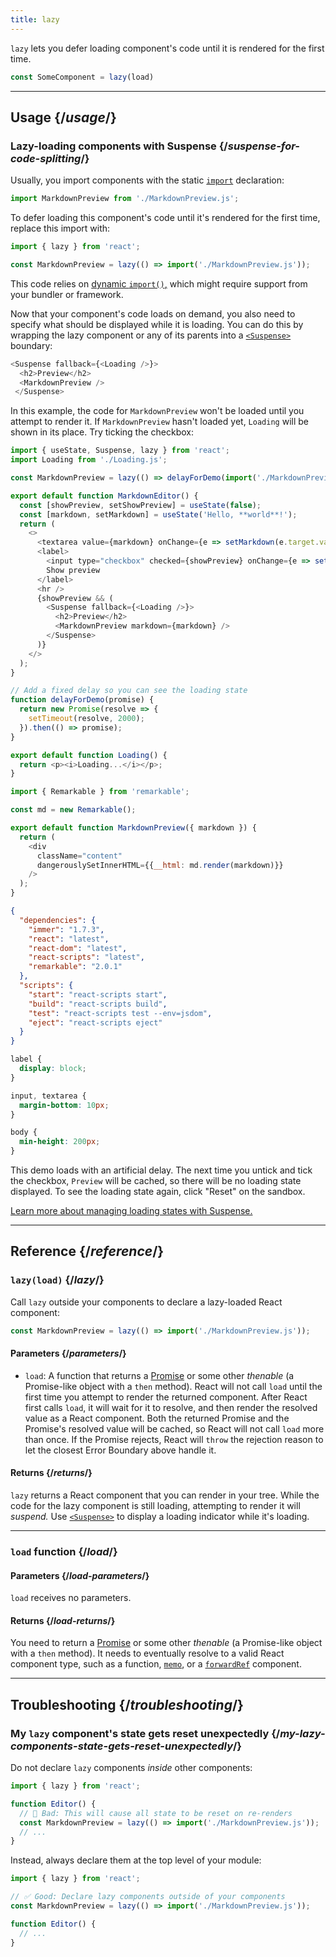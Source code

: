 ```yaml
---
title: lazy
---
```


<Intro>

`lazy` lets you defer loading component's code until it is rendered for the first time.

```js
const SomeComponent = lazy(load)
```

</Intro>

<InlineToc />

---

## Usage {/*usage*/}

### Lazy-loading components with Suspense {/*suspense-for-code-splitting*/}

Usually, you import components with the static [`import`](https://developer.mozilla.org/en-US/docs/Web/JavaScript/Reference/Statements/import) declaration:

```js
import MarkdownPreview from './MarkdownPreview.js';
```

To defer loading this component's code until it's rendered for the first time, replace this import with:

```js
import { lazy } from 'react';

const MarkdownPreview = lazy(() => import('./MarkdownPreview.js'));
```

This code relies on [dynamic `import()`,](https://developer.mozilla.org/en-US/docs/Web/JavaScript/Reference/Operators/import) which might require support from your bundler or framework.

Now that your component's code loads on demand, you also need to specify what should be displayed while it is loading. You can do this by wrapping the lazy component or any of its parents into a [`<Suspense>`](/apis/react/Suspense) boundary:

```js {1,4}
<Suspense fallback={<Loading />}>
  <h2>Preview</h2>
  <MarkdownPreview />
 </Suspense>
```

In this example, the code for `MarkdownPreview` won't be loaded until you attempt to render it. If `MarkdownPreview` hasn't loaded yet, `Loading` will be shown in its place. Try ticking the checkbox:

<Sandpack>

```js App.js
import { useState, Suspense, lazy } from 'react';
import Loading from './Loading.js';

const MarkdownPreview = lazy(() => delayForDemo(import('./MarkdownPreview.js')));

export default function MarkdownEditor() {
  const [showPreview, setShowPreview] = useState(false);
  const [markdown, setMarkdown] = useState('Hello, **world**!');
  return (
    <>
      <textarea value={markdown} onChange={e => setMarkdown(e.target.value)} />
      <label>
        <input type="checkbox" checked={showPreview} onChange={e => setShowPreview(e.target.checked)} />
        Show preview
      </label>
      <hr />
      {showPreview && (
        <Suspense fallback={<Loading />}>
          <h2>Preview</h2>
          <MarkdownPreview markdown={markdown} />
        </Suspense>
      )}
    </>
  );
}

// Add a fixed delay so you can see the loading state
function delayForDemo(promise) {
  return new Promise(resolve => {
    setTimeout(resolve, 2000);
  }).then(() => promise);
}
```

```js Loading.js
export default function Loading() {
  return <p><i>Loading...</i></p>;
}
```

```js MarkdownPreview.js
import { Remarkable } from 'remarkable';

const md = new Remarkable();

export default function MarkdownPreview({ markdown }) {
  return (
    <div
      className="content"
      dangerouslySetInnerHTML={{__html: md.render(markdown)}}
    />
  );
}
```

```json package.json hidden
{
  "dependencies": {
    "immer": "1.7.3",
    "react": "latest",
    "react-dom": "latest",
    "react-scripts": "latest",
    "remarkable": "2.0.1"
  },
  "scripts": {
    "start": "react-scripts start",
    "build": "react-scripts build",
    "test": "react-scripts test --env=jsdom",
    "eject": "react-scripts eject"
  }
}
```

```css
label {
  display: block;
}

input, textarea {
  margin-bottom: 10px;
}

body {
  min-height: 200px;
}
```

</Sandpack>

This demo loads with an artificial delay. The next time you untick and tick the checkbox, `Preview` will be cached, so there will be no loading state displayed. To see the loading state again, click "Reset" on the sandbox.

[Learn more about managing loading states with Suspense.](/apis/react/Suspense)

---

## Reference {/*reference*/}

### `lazy(load)` {/*lazy*/}

Call `lazy` outside your components to declare a lazy-loaded React component:

```js
const MarkdownPreview = lazy(() => import('./MarkdownPreview.js'));
```

#### Parameters {/*parameters*/}

* `load`: A function that returns a [Promise](https://developer.mozilla.org/en-US/docs/Web/JavaScript/Reference/Global_Objects/Promise) or some other *thenable* (a Promise-like object with a `then` method). React will not call `load` until the first time you attempt to render the returned component. After React first calls `load`, it will wait for it to resolve, and then render the resolved value as a React component. Both the returned Promise and the Promise's resolved value will be cached, so React will not call `load` more than once. If the Promise rejects, React will `throw` the rejection reason to let the closest Error Boundary above handle it.

#### Returns {/*returns*/}

`lazy` returns a React component that you can render in your tree. While the code for the lazy component is still loading, attempting to render it will *suspend.* Use [`<Suspense>`](/apis/react/Suspense) to display a loading indicator while it's loading.

---

### `load` function {/*load*/}

#### Parameters {/*load-parameters*/}

`load` receives no parameters.

#### Returns {/*load-returns*/}

You need to return a [Promise](https://developer.mozilla.org/en-US/docs/Web/JavaScript/Reference/Global_Objects/Promise) or some other *thenable* (a Promise-like object with a `then` method). It needs to eventually resolve to a valid React component type, such as a function, [`memo`](/apis/react/memo), or a [`forwardRef`](/apis/react/forwardRef) component.

---

## Troubleshooting {/*troubleshooting*/}

### My `lazy` component's state gets reset unexpectedly {/*my-lazy-components-state-gets-reset-unexpectedly*/}

Do not declare `lazy` components *inside* other components:

```js {4-5}
import { lazy } from 'react';

function Editor() {
  // 🔴 Bad: This will cause all state to be reset on re-renders
  const MarkdownPreview = lazy(() => import('./MarkdownPreview.js'));
  // ...
}
```

Instead, always declare them at the top level of your module:

```js {3-4}
import { lazy } from 'react';

// ✅ Good: Declare lazy components outside of your components
const MarkdownPreview = lazy(() => import('./MarkdownPreview.js'));

function Editor() {
  // ...
}
```
